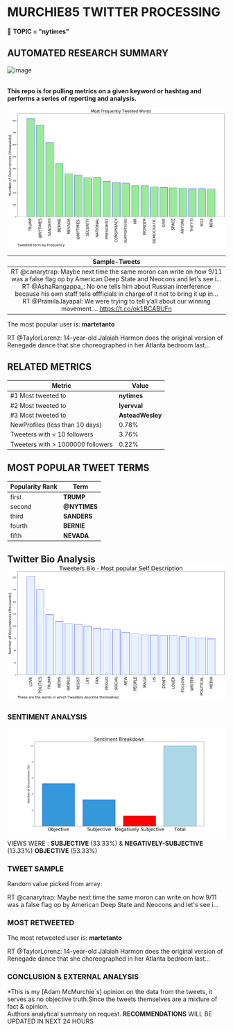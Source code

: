 # MURCHIE85 TWITTER PROCESSING 
&#x1F34E; **TOPIC = "nytimes"**

## AUTOMATED RESEARCH SUMMARY

![image](https://marketingplatform.google.com/about/static/images/gmp/analytics-smb-benefit.jpg)
<br></br>
<div class="alert alert-block alert-danger"><b> This repo is for pulling metrics on a given keyword or hashtag and performs a series of reporting and analysis.</b></div>



![image](TWEETS.png)



|                **Sample-Tweets**        |
| :-------------: |
| <div class="alert alert-block alert-warning">RT @canarytrap: Maybe next time the same moron can write on how 9/11 was a false flag op by American Deep State and Neocons and let's see i…</div> <div class="alert alert-block alert-success">RT @AshaRangappa_: No one tells him about Russian interference because his own staff tells offficials in charge of it not to bring it up in…</div> <div class="alert alert-block alert-info">RT @PramilaJayapal: We were trying to tell y’all about our winning movement.... https://t.co/ok1BCABUFn</div> |
The most popular user is: **martetanto**
<div class="alert alert-block alert-danger"> RT @TaylorLorenz: 14-year-old Jalaiah Harmon does the original version of Renegade dance that she choreographed in her Atlanta bedroom last…</div>

## RELATED METRICS<br>
| Metric | Value |
| ------------- | ------------- |
| #1 Most tweeted to  | **nytimes** |
| #2 Most tweeted to  | **Iyervval** |
| #3 Most tweeted to  | **AsteadWesley** |
| NewProfiles (less than 10 days) | 0.78%  |
| Tweeters with < 10 followers  | 3.76%|
| Tweeters with > 1000000 followers  | 0.22%  |



## MOST POPULAR TWEET TERMS 


| Popularity Rank  | Term |
| ------------- | ------------- |
| first  | **TRUMP**  |
| second  | **@NYTIMES**  |
| third  | **SANDERS** |
| fourth  | **BERNIE**  |
| fifth  | **NEVADA**  |


## Twitter Bio Analysis![image](BIO.png)
### SENTIMENT ANALYSIS
![image](sentiment.png)
VIEWS WERE : **SUBJECTIVE**  (33.33%) & **NEGATIVELY-SUBJECTIVE** (13.33%) **OBJECTIVE** (53.33%)

### TWEET SAMPLE 
Random value picked from array: 

<div class="alert alert-block alert-info">RT @canarytrap: Maybe next time the same moron can write on how 9/11 was a false flag op by American Deep State and Neocons and let's see i…</div>

### MOST RETWEETED 

The most retweeted user is: **martetanto**

<div class="alert alert-block alert-danger"> RT @TaylorLorenz: 14-year-old Jalaiah Harmon does the original version of Renegade dance that she choreographed in her Atlanta bedroom last…</div>

### CONCLUSION & EXTERNAL ANALYSIS

*This is my [Adam McMurchie`s] opinion on the data from the tweets, it serves as no objective truth.Since the tweets themselves are a mixture of fact & opinion.<br>
Authors analytical summary on request.
**RECOMMENDATIONS** WILL BE UPDATED IN NEXT  24 HOURS <br>